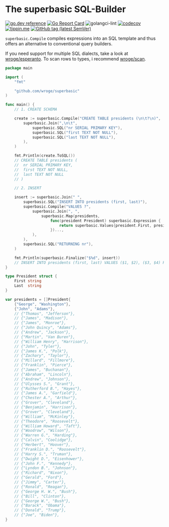 # The superbasic SQL-Builder

[![go.dev reference](https://img.shields.io/badge/go.dev-reference-007d9c?logo=go&logoColor=white)](https://pkg.go.dev/github.com/wroge/superbasic)
[![Go Report Card](https://goreportcard.com/badge/github.com/wroge/superbasic)](https://goreportcard.com/report/github.com/wroge/superbasic)
![golangci-lint](https://github.com/wroge/superbasic/workflows/golangci-lint/badge.svg)
[![codecov](https://codecov.io/gh/wroge/superbasic/branch/main/graph/badge.svg?token=SBSedMOGHR)](https://codecov.io/gh/wroge/superbasic)
[![tippin.me](https://badgen.net/badge/%E2%9A%A1%EF%B8%8Ftippin.me/@_wroge/F0918E)](https://tippin.me/@_wroge)
[![GitHub tag (latest SemVer)](https://img.shields.io/github/tag/wroge/superbasic.svg?style=social)](https://github.com/wroge/superbasic/tags)

```superbasic.Compile``` compiles expressions into an SQL template and thus offers an alternative to conventional query builders.

If you need support for multiple SQL dialects, take a look at [wroge/esperanto](https://github.com/wroge/esperanto).
To scan rows to types, i recommend [wroge/scan](https://github.com/wroge/scan).

```go
package main

import (
	"fmt"

	"github.com/wroge/superbasic"
)

func main() {
	// 1. CREATE SCHEMA

	create := superbasic.Compile("CREATE TABLE presidents (\n\t?\n)",
		superbasic.Join(",\n\t",
			superbasic.SQL("nr SERIAL PRIMARY KEY"),
			superbasic.SQL("first TEXT NOT NULL"),
			superbasic.SQL("last TEXT NOT NULL"),
		),
	)

	fmt.Println(create.ToSQL())
	// CREATE TABLE presidents (
	//	nr SERIAL PRIMARY KEY,
	//	first TEXT NOT NULL,
	//	last TEXT NOT NULL
	// )

	// 2. INSERT

	insert := superbasic.Join(" ",
		superbasic.SQL("INSERT INTO presidents (first, last)"),
		superbasic.Compile("VALUES ?",
			superbasic.Join(", ",
				superbasic.Map(presidents,
					func(president President) superbasic.Expression {
						return superbasic.Values{president.First, president.Last}
					})...,
			),
		),
		superbasic.SQL("RETURNING nr"),
	)

	fmt.Println(superbasic.Finalize("$%d", insert))
	// INSERT INTO presidents (first, last) VALUES ($1, $2), ($3, $4) RETURNING nr [George Washington John Adams] nil
}

type President struct {
	First string
	Last  string
}

var presidents = []President{
	{"George", "Washington"},
	{"John", "Adams"},
	// {"Thomas", "Jefferson"},
	// {"James", "Madison"},
	// {"James", "Monroe"},
	// {"John Quincy", "Adams"},
	// {"Andrew", "Jackson"},
	// {"Martin", "Van Buren"},
	// {"William Henry", "Harrison"},
	// {"John", "Tyler"},
	// {"James K.", "Polk"},
	// {"Zachary", "Taylor"},
	// {"Millard", "Fillmore"},
	// {"Franklin", "Pierce"},
	// {"James", "Buchanan"},
	// {"Abraham", "Lincoln"},
	// {"Andrew", "Johnson"},
	// {"Ulysses S.", "Grant"},
	// {"Rutherford B.", "Hayes"},
	// {"James A.", "Garfield"},
	// {"Chester A.", "Arthur"},
	// {"Grover", "Cleveland"},
	// {"Benjamin", "Harrison"},
	// {"Grover", "Cleveland"},
	// {"William", "McKinley"},
	// {"Theodore", "Roosevelt"},
	// {"William Howard", "Taft"},
	// {"Woodrow", "Wilson"},
	// {"Warren G.", "Harding"},
	// {"Calvin", "Coolidge"},
	// {"Herbert", "Hoover"},
	// {"Franklin D.", "Roosevelt"},
	// {"Harry S.", "Truman"},
	// {"Dwight D.", "Eisenhower"},
	// {"John F.", "Kennedy"},
	// {"Lyndon B.", "Johnson"},
	// {"Richard", "Nixon"},
	// {"Gerald", "Ford"},
	// {"Jimmy", "Carter"},
	// {"Ronald", "Reagan"},
	// {"George H. W.", "Bush"},
	// {"Bill", "Clinton"},
	// {"George W.", "Bush"},
	// {"Barack", "Obama"},
	// {"Donald", "Trump"},
	// {"Joe", "Biden"},
}
```
